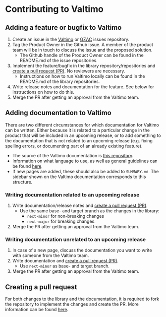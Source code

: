 # Contributing to Valtimo

## Adding a feature or bugfix to Valtimo

1. Create an issue in the [Valtimo](https://github.com/valtimo-platform/valtimo-issues) or [GZAC](https://github.com/generiekzaakafhandelcomponent/gzac-issues) issues repository. 
2. Tag the Product Owner in the Github issue. A member of the product team will be in touch to discuss the issue and the proposed solution.
   * The Github handle of the Product Owner can be found in the README.md of the issue repositories.
3. Implement the feature/bugfix in the library repository/repositories and [create a pull request (PR)](#creating-a-pull-request). No reviewers are necessary.
   * Instructions on how to run Valtimo locally can be found in the README.md of the library repositories.
3. Write release notes and documentation for the feature. See below for instructions on how to do this.
4. Merge the PR after getting an approval from the Valtimo team.

## Adding documentation to Valtimo

There are two different circumstances for which documentation for Valtimo can be written. Either because it is related
to a particular change in the product that will be included in an upcoming release, or to add something to the
documentation that is not related to an upcoming release (e.g. fixing spelling errors, or documenting part of an
already existing feature).

* The source of the Valtimo documentation is [this repository](https://github.com/valtimo-platform/valtimo-documentation).
* Information on what language to use, as well as general guidelines can be found [here](style-guide).
* If new pages are added, these should also be added to `SUMMARY.md`. The sidebar shown on the Valtimo documentation corresponds to
  this structure.

### Writing documentation related to an upcoming release

1. Write documentation/release notes and [create a pull request (PR)](#creating-a-pull-request).
   * Use the same base- and target branch as the changes in the library: 
     * `next-minor` for non-breaking changes
     * `next-major` for breaking changes.
2. Merge the PR after getting an approval from the Valtimo team.

### Writing documentation unrelated to an upcoming release

1. In case of a new page, discuss the documentation you want to write with someone from the Valtimo team.
2. Write documentation and [create a pull request (PR)](#creating-a-pull-request).
   * Use `next-minor` as base- and target branch.
3. Merge the PR after getting an approval from the Valtimo team.

## Creating a pull request
For both changes to the library and the documentation, it is required to fork the repository to implement the changes and create the PR.
More information can be found [here](https://docs.github.com/en/pull-requests/collaborating-with-pull-requests/proposing-changes-to-your-work-with-pull-requests/creating-a-pull-request).
